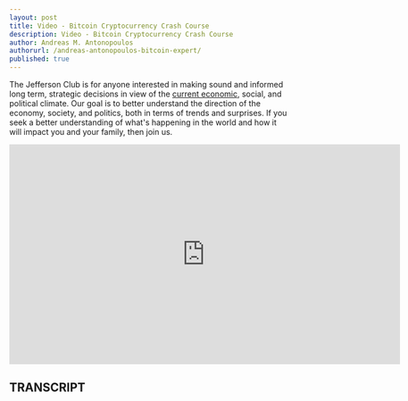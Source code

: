 ```yaml
---
layout: post
title: Video - Bitcoin Cryptocurrency Crash Course
description: Video - Bitcoin Cryptocurrency Crash Course
author: Andreas M. Antonopoulos
authorurl: /andreas-antonopoulos-bitcoin-expert/
published: true
---
```


<p>The Jefferson Club is for anyone interested in making sound and informed long term, strategic decisions in view of the <a href="/bitcoin-economy-will-be-helpful-to-conceal-greeks-richness/">current economic</a>, social, and political climate. Our goal is to better understand the direction of the economy, society, and politics, both in terms of trends and surprises. If you seek a better understanding of what's happening in the world and how it will impact you and your family, then join us.</p>

<center><iframe width="700" height="394" src="https://www.youtube.com/embed/JP9-lAYngi4?list=PLPQwGV1aLnTthcG265_FYSaV24hFScvC0" frameborder="0" allowfullscreen></iframe></center>

<h2>TRANSCRIPT</h2>
